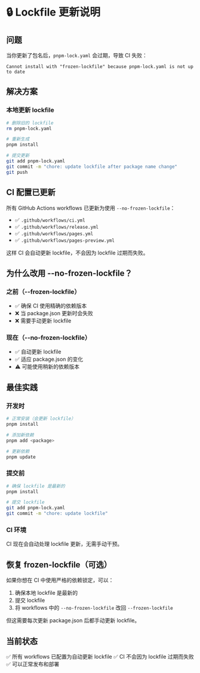 # 🔒 Lockfile 更新说明

## 问题

当你更新了包名后，`pnpm-lock.yaml` 会过期，导致 CI 失败：

```
Cannot install with "frozen-lockfile" because pnpm-lock.yaml is not up to date
```

## 解决方案

### 本地更新 lockfile

```bash
# 删除旧的 lockfile
rm pnpm-lock.yaml

# 重新生成
pnpm install

# 提交更新
git add pnpm-lock.yaml
git commit -m "chore: update lockfile after package name change"
git push
```

## CI 配置已更新

所有 GitHub Actions workflows 已更新为使用 `--no-frozen-lockfile`：

- ✅ `.github/workflows/ci.yml`
- ✅ `.github/workflows/release.yml`
- ✅ `.github/workflows/pages.yml`
- ✅ `.github/workflows/pages-preview.yml`

这样 CI 会自动更新 lockfile，不会因为 lockfile 过期而失败。

## 为什么改用 --no-frozen-lockfile？

### 之前（--frozen-lockfile）

- ✅ 确保 CI 使用精确的依赖版本
- ❌ 当 package.json 更新时会失败
- ❌ 需要手动更新 lockfile

### 现在（--no-frozen-lockfile）

- ✅ 自动更新 lockfile
- ✅ 适应 package.json 的变化
- ⚠️ 可能使用稍新的依赖版本

## 最佳实践

### 开发时

```bash
# 正常安装（会更新 lockfile）
pnpm install

# 添加新依赖
pnpm add <package>

# 更新依赖
pnpm update
```

### 提交前

```bash
# 确保 lockfile 是最新的
pnpm install

# 提交 lockfile
git add pnpm-lock.yaml
git commit -m "chore: update lockfile"
```

### CI 环境

CI 现在会自动处理 lockfile 更新，无需手动干预。

## 恢复 frozen-lockfile（可选）

如果你想在 CI 中使用严格的依赖锁定，可以：

1. 确保本地 lockfile 是最新的
2. 提交 lockfile
3. 将 workflows 中的 `--no-frozen-lockfile` 改回 `--frozen-lockfile`

但这需要每次更新 package.json 后都手动更新 lockfile。

## 当前状态

✅ 所有 workflows 已配置为自动更新 lockfile
✅ CI 不会因为 lockfile 过期而失败
✅ 可以正常发布和部署
